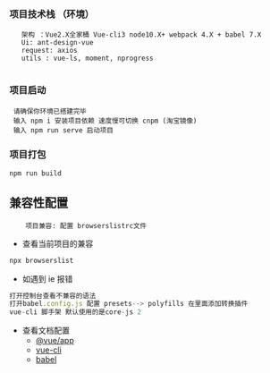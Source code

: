 ### 项目技术栈 （环境）
```
   架构 ：Vue2.X全家桶 Vue-cli3 node10.X+ webpack 4.X + babel 7.X
   Ui: ant-design-vue
   request: axios
   utils : vue-ls, moment, nprogress
   
```

### 项目启动 
```
 请确保你环境已搭建完毕
 输入 npm i 安装项目依赖 速度慢可切换 cnpm (淘宝镜像)
 输入 npm run serve 启动项目
```

### 项目打包
```
npm run build
```
## 兼容性配置
```
    项目兼容: 配置 browserslistrc文件
```
+ 查看当前项目的兼容
```javascript
npx browserslist
```
+ 如遇到 ie 报错 
```javascript
打开控制台查看不兼容的语法
打开babel.config.js 配置 presets--> polyfills 在里面添加转换插件 
vue-cli 脚手架 默认使用的是core-js 2 
```
+ 查看文档配置
    + [@vue/app](https://github.com/vuejs/vue-cli/tree/dev/packages/%40vue/babel-preset-app#polyfills)
    + [vue-cli](https://cli.vuejs.org/zh/guide/browser-compatibility.html#usebuiltins-usage)
    + [babel](https://babeljs.io/docs/en/babel-preset-env)
